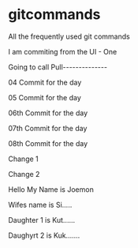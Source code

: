 # gitcommands
All the frequently used git commands

I am commiting from the UI - One

Going to call Pull--------------


04 Commit for the day

05 Commit for the day

06th Commit for the day

07th Commit for the day

08th Commit for the day

Change 1

Change 2

Hello My Name is Joemon

Wifes name is Si.....

Daughter 1 is Kut......

Daughyrt 2 is Kuk.......

